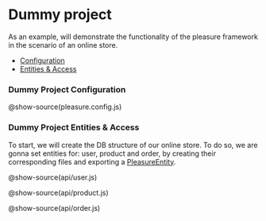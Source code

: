 # Dummy project

As an example, will demonstrate the functionality of the pleasure framework in the scenario of an online store.

- [Configuration](#dummy-project-configuration)
- [Entities & Access](#dummy-project-entities--access)

### Dummy Project Configuration

@show-source(pleasure.config.js)

### Dummy Project Entities & Access

To start, we will create the DB structure of our online store. To do so, we are gonna set entities for:
user, product and order, by creating their corresponding files and exporting a [PleasureEntity](#pleasure-entity).

@show-source(api/user.js)

@show-source(api/product.js)

@show-source(api/order.js)
